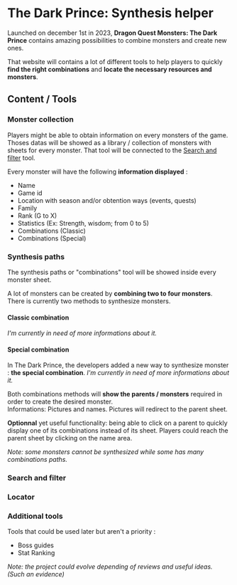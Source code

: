 # The Dark Prince: Synthesis helper

Launched on december 1st in 2023, **Dragon Quest Monsters: The Dark Prince** contains amazing possibilities to combine monsters and create new ones. 

That website will contains a lot of different tools to help players to quickly **find the right combinations** and **locate the necessary resources and monsters**.

## Content / Tools

### Monster collection
Players might be able to obtain information on every monsters of the game. Thoses datas will be showed as a library / collection of monsters with sheets for every monster. That tool will be connected to the [Search and filter](#search-and-filter) tool.

Every monster will have the following **information displayed** :
- Name
- Game id
- Location with season and/or obtention ways (events, quests)
- Family
- Rank (G to X)
- Statistics (Ex: Strength, wisdom; from 0 to 5)
- Combinations (Classic)
- Combinations (Special)

### Synthesis paths
The synthesis paths or "combinations" tool will be showed inside every monster sheet. 

A lot of monsters can be created by **combining two to four monsters**. There is currently two methods to synthesize monsters.

#### Classic combination
*I'm currently in need of more informations about it.*

#### Special combination
In The Dark Prince, the developers added a new way to synthesize monster : **the special combination**.
*I'm currently in need of more informations about it.*

Both combinations methods will **show the parents / monsters** required in order to create the desired monster. <br />
Informations: Pictures and names. Pictures will redirect to the parent sheet.

**Optionnal** yet useful functionality: being able to click on a parent to quickly display one of its combinations instead of its sheet. Players could reach the parent sheet by clicking on the name area. 

*Note: some monsters cannot be synthesized while some has many combinations paths.*

### Search and filter

### Locator

### Additional tools
Tools that could be used later but aren't a priority : 
- Boss guides
- Stat Ranking

*Note: the project could evolve depending of reviews and useful ideas. (Such an evidence)*